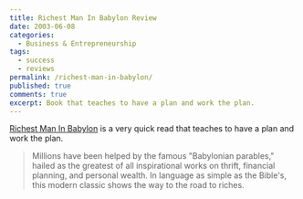 ```yaml
---
title: Richest Man In Babylon Review
date: 2003-06-08
categories:
  - Business & Entrepreneurship
tags:
  - success
  - reviews
permalink: /richest-man-in-babylon/
published: true
comments: true
excerpt: Book that teaches to have a plan and work the plan.
---
```

[Richest Man In Babylon](https://amzn.to/3Y3qC7U) is a very quick read that teaches to have a plan and work the plan.

>Millions have been helped by the famous "Babylonian parables," hailed as the greatest of all inspirational works on thrift, financial planning, and personal wealth. In language as simple as the Bible's, this modern classic shows the way to the road to riches.